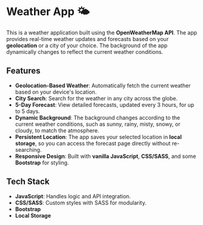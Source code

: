 # Weather App 🌤️

This is a weather application built using the **OpenWeatherMap API**. The app provides real-time weather updates and forecasts based on your **geolocation** or a city of your choice. The background of the app dynamically changes to reflect the current weather conditions.

## Features

- **Geolocation-Based Weather**: Automatically fetch the current weather based on your device's location.
- **City Search**: Search for the weather in any city across the globe.
- **5-Day Forecast**: View detailed forecasts, updated every 3 hours, for up to 5 days.
- **Dynamic Background**: The background changes according to the current weather conditions, such as sunny, rainy, misty, snowy, or cloudy, to match the atmosphere.
- **Persistent Location**: The app saves your selected location in **local storage**, so you can access the forecast page directly without re-searching.
- **Responsive Design**: Built with **vanilla JavaScript**, **CSS/SASS**, and some **Bootstrap** for styling.

## Tech Stack

- **JavaScript**: Handles logic and API integration.
- **CSS/SASS**: Custom styles with SASS for modularity.
- **Bootstrap**
- **Local Storage**
